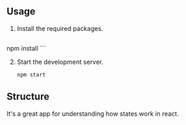 ## Usage
1. Install the required packages.
    ```sh
  npm install
    ```

2. Start the development server.
    ```sh
    npm start
    ```
## Structure
It's a great app for understanding how states work in react.
